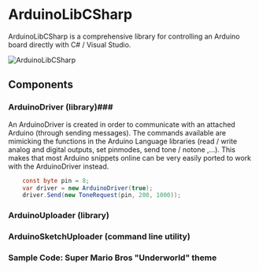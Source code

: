 # ArduinoLibCSharp
ArduinoLibCSharp is a comprehensive library for controlling an Arduino board directly with C# / Visual Studio.

![ArduinoLibCSharp](https://github.com/christophediericx/ArduinoLibCSharp/blob/master/Images/ArduinoLibCSharp-header-color.png)

## Components ##

### ArduinoDriver (library)###
An ArduinoDriver is created in order to communicate with an attached Arduino (through sending messages). The commands available are mimicking the functions in the Arduino Language libraries (read / write analog and digital outputs, set pinmodes, send tone / notone ,...). This makes that most Arduino snippets online can be very easily ported to work with the ArduinoDriver instead.

```csharp
    const byte pin = 8;
    var driver = new ArduinoDriver(true);
    driver.Send(new ToneRequest(pin, 200, 1000));
```


### ArduinoUploader (library) ###
### ArduinoSketchUploader (command line utility) ###
### Sample Code: Super Mario Bros "Underworld" theme
